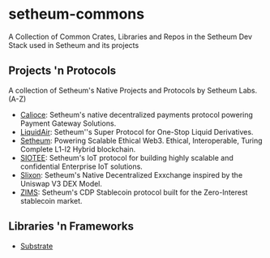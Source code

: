 # setheum-commons

A Collection of Common Crates, Libraries and Repos in the Setheum Dev Stack used in Setheum and its projects

## Projects 'n Protocols

A collection of Setheum's Native Projects and Protocols by Setheum Labs. (A-Z)

* [Calioce](https://github.com/Setheum-Labs/Calioce): Setheum's native decentralized payments protocol powering Payment Gateway Solutions.
* [LiquidAir](https://github.com/Setheum-Labs/LiquidAir): Setheum''s Super Protocol for One-Stop Liquid Derivatives.
* [Setheum](https://github.com/Setheum-Labs/Setheum): Powering Scalable Ethical Web3. Ethical, Interoperable, Turing Complete L1-l2 Hybrid blockchain.
* [SIOTEE](https://github.com/Setheum-Labs/SIOTEE): Setheum's IoT protocol for building highly scalable and confidential Enterprise IoT solutions.
* [Slixon](https://github.com/Setheum-Labs/Slixon): Setheum's Native Decentralized Exxchange inspired by the Uniswap V3 DEX Model.
* [ZIMS](https://github.com/Setheum-Labs/Zims): Setheum's CDP Stablecoin protocol built for the Zero-Interest stablecoin market.

## Libraries 'n Frameworks
* [Substrate]()
